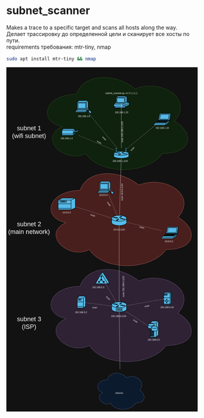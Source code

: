 # subnet_scanner
Makes a trace to a specific target and scans all hosts along the way.\
Делает трассировку до определенной цели и сканирует все хосты по пути. \
requirements требования: mtr-tiny, nmap
~~~bash
sudo apt install mtr-tiny && nmap
~~~
![subnets](https://github.com/podsashe4nik/subnet_scanner/blob/main/subnets.drawio.png)
